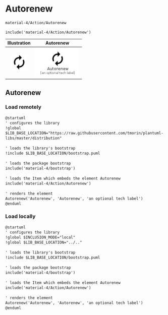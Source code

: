 # Autorenew


```text
material-4/Action/Autorenew
```

```text
include('material-4/Action/Autorenew')
```



| Illustration | Autorenew |
| :---: | :---: |
| ![illustration for Illustration](../../material-4/Action/Autorenew.png) | ![illustration for Autorenew](../../material-4/Action/Autorenew.Local.png) |




## Autorenew

### Load remotely
```plantuml
@startuml
' configures the library
!global $LIB_BASE_LOCATION="https://raw.githubusercontent.com/tmorin/plantuml-libs/master/distribution"

' loads the library's bootstrap
!include $LIB_BASE_LOCATION/bootstrap.puml

' loads the package bootstrap
include('material-4/bootstrap')

' loads the Item which embeds the element Autorenew
include('material-4/Action/Autorenew')

' renders the element
Autorenew('Autorenew', 'Autorenew', 'an optional tech label')
@enduml
```

### Load locally
```plantuml
@startuml
' configures the library
!global $INCLUSION_MODE="local"
!global $LIB_BASE_LOCATION="../.."

' loads the library's bootstrap
!include $LIB_BASE_LOCATION/bootstrap.puml

' loads the package bootstrap
include('material-4/bootstrap')

' loads the Item which embeds the element Autorenew
include('material-4/Action/Autorenew')

' renders the element
Autorenew('Autorenew', 'Autorenew', 'an optional tech label')
@enduml
```

